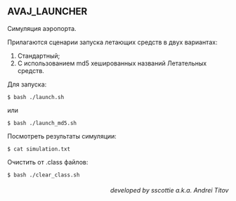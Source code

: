 ## AVAJ_LAUNCHER

Симуляция аэропорта.

Прилагаются сценарии запуска летающих средств в двух вариантах:
1. Стандартный;
2. С использованием md5 хешированных названий Летательных средств.

Для запуска:
```console
$ bash ./launch.sh
```
или
```console
$ bash ./launch_md5.sh
```

Посмотреть результаты симуляции:

```console
$ cat simulation.txt
```

Очистить от .class файлов:
```console
$ bash ./clear_class.sh
```
*<div align="right"> <h6>developed by sscottie a.k.a. Andrei Titov</h6> </div>*